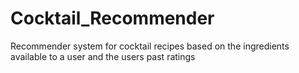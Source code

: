 # Cocktail_Recommender
Recommender system for cocktail recipes based on the ingredients  available to a user and the users past ratings
